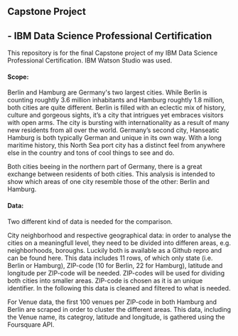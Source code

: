 ## Capstone Project
## - IBM Data Science Professional Certification
This repository is for the final Capstone project of my IBM Data Science Professional Certification. IBM Watson Studio was used.

#### Scope:

Berlin and Hamburg are Germany's two largest cities. While Berlin is counting roughtly 3.6 million inhabitants and Hamburg roughtly 1.8 million, both cities are quite different. Berlin is filled with an eclectic mix of history, culture and gorgeous sights, it’s a city that intrigues yet embraces visitors with open arms. The city is bursting with internationality as a result of many new residents from all over the world. Germany’s second city, Hanseatic Hamburg is both typically German and unique in its own way. With a long maritime history, this North Sea port city has a distinct feel from anywhere else in the country and tons of cool things to see and do.

Both cities beeing in the northern part of Germany, there is a great exchange between residents of both cities. This analysis is intended to show which areas of one city resemble those of the other: Berlin and Hamburg.


#### Data:

Two different kind of data is needed for the comparison.

City neighborhood and respective geographical data: in order to analyse the cities on a meaningfull level, they need to be divided into differen areas, e.g. neighborhoods, boroughs. Luckily both is available as a Github repro and can be found here. This data includes 11 rows, of which only state (i.e. Berlin or Hamburg), ZIP-code (10 for Berlin, 22 for Hamburg), latitude and longitude per ZIP-code will be needed. ZIP-codes will be used for dividing both cities into smaller areas. ZIP-code is chosen as it is an unique identifier. In the following this data is cleaned and filtered to what is needed.

For Venue data, the first 100 venues per ZIP-code in both Hamburg and Berlin are scraped in order to cluster the different areas. This data, including the Venue name, its categroy, latitude and longitude, is gathered using the Foursquare API.
